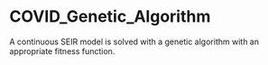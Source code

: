 # COVID_Genetic_Algorithm
A continuous SEIR model is solved with a genetic algorithm with an appropriate fitness function.
